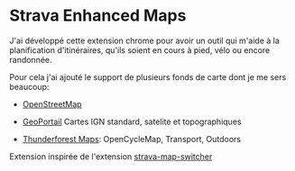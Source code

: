
# Strava Enhanced Maps


J'ai développé cette extension chrome pour avoir un outil qui m'aide à la planification d'itinéraires, qu'ils soient en cours à pied, vélo ou encore randonnée.

Pour cela j'ai ajouté le support de plusieurs fonds de carte dont je me sers beaucoup:

-  [OpenStreetMap](https://www.openstreetmap.org/)

-  [GeoPortail](https://www.geoportail.gouv.fr/carte) Cartes IGN standard, satelite et topographiques

-  [Thunderforest Maps](http://www.thunderforest.com/maps/): OpenCycleMap, Transport, Outdoors



Extension inspirée de l'extension [strava-map-switcher](https://github.com/liskin/strava-map-switcher)